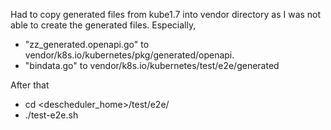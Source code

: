 Had to copy generated files from kube1.7 into vendor directory as I was not able to create the generated files. Especially, 
- "zz_generated.openapi.go" to vendor/k8s.io/kubernetes/pkg/generated/openapi.
- "bindata.go" to vendor/k8s.io/kubernetes/test/e2e/generated

After that

- cd <descheduler_home>/test/e2e/
- ./test-e2e.sh
